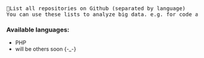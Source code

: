 <pre>📂List all repositories on Github (separated by language)
You can use these lists to analyze big data. e.g. for code analysis.</pre>
### Available languages:
* PHP
* will be others soon {-_-}

